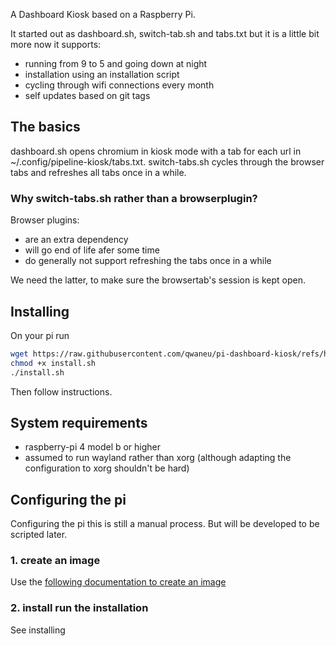 A Dashboard Kiosk based on a Raspberry Pi.

It started out as dashboard.sh, switch-tab.sh and tabs.txt
but it is a little bit more now it supports:

* running from 9 to 5 and going down at night
* installation using an installation script
* cycling through wifi connections every month
* self updates based on git tags

## The basics

dashboard.sh opens chromium in kiosk mode with a tab for each url in ~/.config/pipeline-kiosk/tabs.txt. switch-tabs.sh cycles through the browser tabs and refreshes 
all tabs once in a while. 

### Why switch-tabs.sh rather than a browserplugin?

Browser plugins:
* are an extra dependency
* will go end of life afer some time
* do generally not support refreshing the tabs once in a while

We need the latter, to make sure the browsertab's session is kept open.

## Installing 
On your pi run

```bash
wget https://raw.githubusercontent.com/qwaneu/pi-dashboard-kiosk/refs/heads/main/kiosk-scripts/install.sh
chmod +x install.sh
./install.sh
```

Then follow instructions.

## System requirements

* raspberry-pi 4 model b or higher
* assumed to run wayland rather than xorg (although adapting the configuration to xorg shouldn't be hard)


## Configuring the pi
Configuring the pi this is still a manual process. But will be developed to be scripted later.


### 1. create an image 
Use the [following documentation to create an image](https://www.raspberrypi.com/documentation/computers/getting-started.html#installing-the-operating-system)


### 2. install run the installation

See installing

